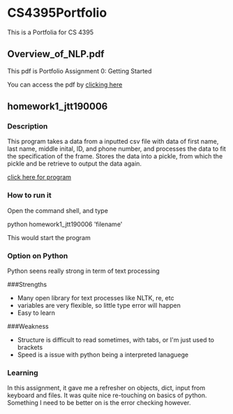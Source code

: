 # CS4395Portfolio
This is a Portfolia for CS 4395

## Overview_of_NLP.pdf

This pdf is Portfolio Assignment 0: Getting Started

You can access the pdf by [clicking here](Overview_of_NLP.pdf)

## homework1_jtt190006
### Description
This program takes a data from a inputted csv file with data of first name, last name, middle inital, ID, and phone number, and processes the data to fit the specification of the frame. Stores the data into a pickle, from which the pickle and be retrieve to output the data again.

[click here for program](homework1_jtt190006.py)
### How to run it
Open the command shell, and type 

python homework1_jtt190006 'filename'

This would start the program

### Option on Python
Python seens really strong in term of text processing

###Strengths
- Many open library for text processes like NLTK, re, etc
- variables are very flexible, so little type error will happen
- Easy to learn

###Weakness
- Structure is difficult to read sometimes, with tabs, or I'm just used to brackets
- Speed is a issue with python being a interpreted lanaguege

### Learning
In this assignment, it gave me a refresher on objects, dict, input from keyboard and files. It was quite nice re-touching on basics of python. Something I need to be better on is the error checking however.



